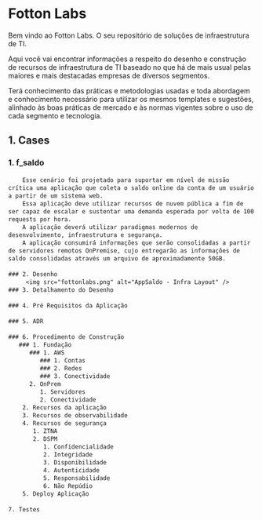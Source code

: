 # Fotton Labs

Bem vindo ao Fotton Labs. O seu repositório de soluções de infraestrutura de TI.

Aqui você vai encontrar informações a respeito do desenho e construção de recursos de infraestrutura de TI baseado no que há de mais usual pelas maiores e mais destacadas empresas de diversos segmentos. 

Terá conhecimento das práticas e metodologias usadas e toda abordagem e conhecimento necessário para utilizar os mesmos templates e sugestões, alinhado às boas práticas de mercado e às normas vigentes sobre o uso de cada segmento e tecnologia.

## 1. Cases
   ### 1. f_saldo

        Esse cenário foi projetado para suportar em nível de missão crítica uma aplicação que coleta o saldo online da conta de um usuário a partir de um sistema web.
        Essa aplicação deve utilizar recursos de nuvem pública a fim de ser capaz de escalar e sustentar uma demanda esperada por volta de 100 requests por hora. 
        A aplicação deverá utilizar paradigmas modernos de desenvolvimento, infraestrutura e segurança.
        A aplicação consumirá informações que serão consolidadas a partir de servidores remotos OnPremise, cujo entregarão as informações de saldo consolidadas através um arquivo de aproximadamente 50GB.

    ### 2. Desenho
         <img src="fottonlabs.png" alt="AppSaldo - Infra Layout" />
    ### 3. Detalhamento do Desenho
   
    ### 4. Pré Requisitos da Aplicação
    
    ### 5. ADR
   
    ### 6. Procedimento de Construção
       ### 1. Fundação
          ### 1. AWS
             ### 1. Contas
             ### 2. Redes
             ### 3. Conectividade
          2. OnPrem
             1. Servidores
             2. Conectividade
        2. Recursos da aplicação
        3. Recursos de observabilidade
        4. Recursos de segurança
           1. ZTNA
           2. DSPM
              1. Confidencialidade
              2. Integridade
              3. Disponibilidade
              4. Autenticidade
              5. Responsabilidade
              6. Não Repúdio
        5. Deploy Aplicação
   
    7. Testes